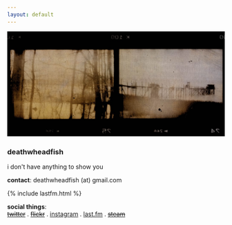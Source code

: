 ```yaml
---
layout: default
---
```

![](./images/i.jpg)

### deathwheadfish  


i don't have anything to show you  

**contact**: deathwheadfish (at) gmail.com   

{% include lastfm.html %}

**social things**:  
~~[twitter]()~~ . ~~[flickr]()~~ . [instagram](http://instagr.am/deathwheadfish) . [last.fm](http://last.fm/user/deathwheadfish) . ~~[steam]()~~
